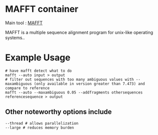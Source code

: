 # MAFFT container

Main tool : [MAFFT](https://mafft.cbrc.jp/alignment/software/)

MAFFT is a multiple sequence alignment program for unix-like operating systems..

# Example Usage

```
# have mafft detect what to do
mafft --auto input > output
# filter out sequences with too many ambiguous values with --maxambiguous (only available in version greater than 7.473) and compare to reference
mafft --auto --maxambiguous 0.05 --addfragments othersequences referencesequence > output
```

## Other noteworthy options include
```
--thread # allows parallelization
--large # reduces memory burden
```

